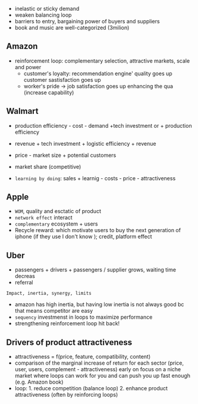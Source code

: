 - inelastic or sticky demand
- weaken balancing loop
- barriers to entry, bargaining power of buyers and suppliers
- book and music are well-categorized (3milion)
## Amazon
- reinforcement loop: complementary selection, attractive markets, scale and power
	- customer's loyalty: recommendation engine' quality goes up customer sastisfaction goes up
	- worker's pride -> job satisfaction goes up enhancing the qua (increase capability)

## Walmart
- production efficiency - cost - demand +tech investment or + production efficiency
- revenue + tech investment + logistic efficiency + revenue
- price - market size + potential customers
- market share (competitive)

- `learning by doing`: sales + learnig - costs - price - attractiveness

## Apple
- `WOM`, quality and esctatic of product
- `network effect` interact
- `complementary` ecosystem + users 
- Recycle reward: which motivate users to buy the next generation of iphone (if they use I don't know ); credit, platform effect

## Uber
- passengers + drivers + passengers / supplier grows, waiting time decreas
- referral

`Impact, inertia, synergy, limits`
- amazon has high inertia, but having low inertia is not always good bc that means competitor are easy
- `sequency` investmenst in loops to maximize performance
- strengthening reinforcement loop hit back!

## Drivers of product attractiveness
- attractiveness = f(price, feature, compatibility, content)
- comparison of the marginal increase of return for each sector (price, user, users, complement - attractiveness) early on focus on a niche market where loops can work for you and can push you up fast enough (e.g. Amazon book)
- loop: 1. reduce competition (balance loop) 2. enhance product attractiveness (often by reinforcing loops)